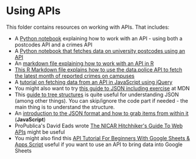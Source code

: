 # Using APIs

This folder contains resources on working with APIs. That includes:

* A [Python notebook](https://github.com/paulbradshaw/MED7373-Data-Journalism/blob/master/api/03pandas_api.ipynb) explaining how to work with an API - using both a postcodes API and a crimes API
* A [Python notebook that fetches data on university postcodes using an API](https://github.com/paulbradshaw/MED7373-Data-Journalism/blob/master/api/03pandas_api.ipynb)
* An [markdown file explaining how to work with an API in R](https://github.com/paulbradshaw/MED7373-Data-Journalism/blob/master/api/usingpostcodesapi.md)
* [This R Markdown file explains how to use the data.police API to fetch the latest month of reported crimes on campuses](https://github.com/paulbradshaw/MED7373-Data-Journalism/blob/master/mapping/crimeapi.Rmd)
* A [tutorial on fetching data from an API in JavaScript using jQuery](https://github.com/paulbradshaw/MED7373-Data-Journalism/blob/master/api/javascriptapi.md)
* You might also want to try [this guide to JSON including exercise](https://developer.mozilla.org/en-US/docs/Learn/JavaScript/Objects/JSON) at MDN
* This [guide to tree structures](https://medium.freecodecamp.org/all-you-need-to-know-about-tree-data-structures-bceacb85490c) is quite useful for understanding JSON (among other things). You can skip/ignore the code part if needed - the main thing is to understand the structure.
* An [introduction to the JSON format and how to grab items from within it](https://github.com/paulbradshaw/MED7373-Data-Journalism/blob/master/api/jsonintro.md) (**JavaScript**)
* ProPublica's David Eads wrote [The NICAR Hitchhiker's Guide To Web APIs](https://docs.google.com/document/d/1_2f26820ANcITX4i-WJSVfRKp_nhkiK1c5iZ5wN2TP0/edit#heading=h.ld9l4cxurry) might be useful
* You might also find this [API Tutorial For Beginners With Google Sheets & Apps Script](https://www.benlcollins.com/apps-script/api-tutorial-for-beginners/) useful if you want to use an API to bring data into Google Sheets


